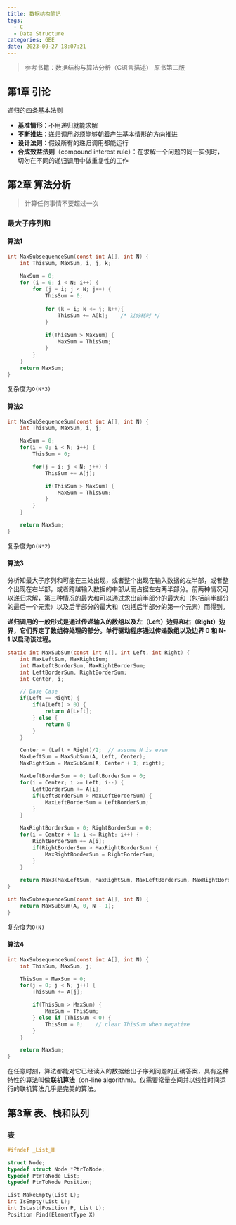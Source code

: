 ```yaml
---
title: 数据结构笔记
tags:
  - C
  - Data Structure
categories: GEE
date: 2023-09-27 18:07:21
---
```



> 参考书籍：数据结构与算法分析（C语言描述） 原书第二版

<!-- more -->

## 第1章 引论

递归的四条基本法则
- **基准情形**：不用递归就能求解
- **不断推进**：递归调用必须能够朝着产生基本情形的方向推进
- **设计法则**：假设所有的递归调用都能运行
- **合成效益法则**（compound interest rule）：在求解一个问题的同一实例时，切勿在不同的递归调用中做重复性的工作

## 第2章 算法分析

> 计算任何事情不要超过一次

### 最大子序列和

#### 算法1

``` C
int MaxSubsequenceSum(const int A[], int N) {
    int ThisSum, MaxSum, i, j, k;
    
    MaxSum = 0;
    for (i = 0; i < N; i++) {
        for (j = i; j < N; j++) {
            ThisSum = 0;
            
            for (k = i; k <= j; k++){
                ThisSum += A[k];    /* 过分耗时 */
            }
            
            if(ThisSum > MaxSum) {
                MaxSum = ThisSum;
            }
        }
    }
    return MaxSum;
}
```
复杂度为`O(N*3)`

#### 算法2

``` C
int MaxSubSequenceSum(const int A[], int N) {
    int ThisSum, MaxSum, i, j;

    MaxSum = 0;
    for(i = 0; i < N; i++) {
        ThisSum = 0;

        for(j = i; j < N; j++) {
            ThisSum += A[j];

            if(ThisSum > MaxSum) {
                MaxSum = ThisSum;
            }
        }
    }

    return MaxSum;
}
```
复杂度为`O(N*2)`

#### 算法3

分析知最大子序列和可能在三处出现，或者整个出现在输入数据的左半部，或者整个出现在右半部，或者跨越输入数据的中部从而占据左右两半部分。前两种情况可以递归求解，第三种情况的最大和可以通过求出前半部分的最大和（包括前半部分的最后一个元素）以及后半部分的最大和（包括后半部分的第一个元素）而得到。

**递归调用的一般形式是通过传递输入的数组以及左（Left）边界和右（Right）边界，它们界定了数组待处理的部分。单行驱动程序通过传递数组以及边界 0 和 N-1 以启动该过程。**

``` C
static int MaxSubSum(const int A[], int Left, int Right) {
    int MaxLeftSum, MaxRightSum;
    int MaxLeftBorderSum, MaxRightBorderSum;
    int LeftBorderSum, RightBorderSum;
    int Center, i;

    // Base Case
    if(Left == Right) {
        if(A[Left] > 0) {
            return A[Left];
        } else {
            return 0
        }
    }

    Center = (Left + Right)/2;  // assume N is even
    MaxLeftSum = MaxSubSum(A, Left, Center);
    MaxRightSum = MaxSubSum(A, Center + 1; right);

    MaxLeftBorderSum = 0; LeftBorderSum = 0;
    for(i = Center; i >= Left; i--) {
        LeftBorderSum += A[i];
        if(LeftBorderSum > MaxLeftBorderSum) {
            MaxLeftBorderSum = LeftBorderSum;
        }
    }

    MaxRightBorderSum = 0; RightBorderSum = 0;
    for(i = Center + 1; i <= Right; i++) {
        RightBorderSum += A[i];
        if(RightBorderSum > MaxRightBorderSum) {
            MaxRightBorderSum = RightBorderSum;
        }
    }

    return Max3(MaxLeftSum, MaxRightSum, MaxLeftBorderSum, MaxRightBorderSum);
}

int MaxSubsequenceSum(const int A[], int N) {
    return MaxSubSum(A, 0, N - 1);
}
```
复杂度为`O(N)`

#### 算法4

``` C
int MaxSubsequenceSum(const int A[], int N) {
    int ThisSum, MaxSum, j;

    ThisSum = MaxSum = 0;
    for(j = 0; j < N; j++) {
        ThisSum += A[j];

        if(ThisSum > MaxSum) {
            MaxSum = ThisSum;
        } else if (ThisSum < 0) {
            ThisSum = 0;    // clear ThisSum when negative
        }
    }

    return MaxSum;
}
```

在任意时刻，算法都能对它已经读入的数据给出子序列问题的正确答案，具有这种特性的算法叫做**联机算法**（on-line algorithm）。仅需要常量空间并以线性时间运行的联机算法几乎是完美的算法。

## 第3章 表、栈和队列

### 表

``` C
#ifndef _List_H

struct Node;
typedef struct Node *PtrToNode;
typedef PtrToNode List;
typedef PtrToNode Position;

List MakeEmpty(List L);
int IsEmpty(List L);
int IsLast(Position P, List L);
Position Find(ElementType X)
```